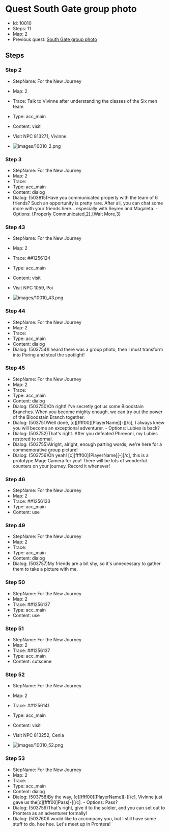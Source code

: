 # Quest South Gate group photo

- Id: 10010
- Steps: 11
- Map: 2
- Previous quest: [South Gate group photo](10011.md)

## Steps

### Step 2
- StepName:  For the New Journey
- Map:  2
- Trace:  Talk to Vivinne after understanding the classes of the Six men team
- Type:  acc_main
- Content:  visit
- Visit NPC 813271, Vivinne

- ![images/10010_2.png](images/10010_2.png)


### Step 3
- StepName:  For the New Journey
- Map:  2
- Trace:  
- Type:  acc_main
- Content:  dialog
- Dialog: (503815)Have you communicated properly with the team of 6 friends? Such an opportunity is pretty rare. After all, you can chat some more with your friends here... especially with Seyren and Magaleta. - Options: {Properly Communicated,2},{Wait More,3}


### Step 43
- StepName:  For the New Journey
- Map:  2
- Trace:  ##1256124
- Type:  acc_main
- Content:  visit
- Visit NPC 1059, Poi

- ![images/10010_43.png](images/10010_43.png)


### Step 44
- StepName:  For the New Journey
- Map:  2
- Trace:  
- Type:  acc_main
- Content:  dialog
- Dialog: (503754)I heard there was a group photo, then I must transform into Poring and steal the spotlight!


### Step 45
- StepName:  For the New Journey
- Map:  2
- Trace:  
- Type:  acc_main
- Content:  dialog
- Dialog: (503750)Oh right! I've secretly got us some Bloodstain Branches. When you become mighty enough, we can try out the power of the Bloodstain Branch together.
- Dialog: (503751)Well done, [c][ffff00][PlayerName][-][/c], I always knew you will become an exceptional adventurer. - Options: Lubies is back?
- Dialog: (503752)That's right. After you defeated Phreeoni, my Lubies restored to normal.
- Dialog: (503755)Alright, alright, enough parting words, we're here for a commemorative group picture!
- Dialog: (503756)Oh yeah! [c][ffff00][PlayerName][-][/c], this is a prototype Mage Camera for you! There will be lots of wonderful counters on your journey. Record it whenever!


### Step 46
- StepName:  For the New Journey
- Map:  2
- Trace:  ##1256133
- Type:  acc_main
- Content:  use


### Step 49
- StepName:  For the New Journey
- Map:  2
- Trace:  
- Type:  acc_main
- Content:  dialog
- Dialog: (503757)My friends are a bit shy, so it's unnecessary to gather them to take a picture with me.


### Step 50
- StepName:  For the New Journey
- Map:  2
- Trace:  ##1256137
- Type:  acc_main
- Content:  use


### Step 51
- StepName:  For the New Journey
- Map:  2
- Trace:  ##1256137
- Type:  acc_main
- Content:  cutscene


### Step 52
- StepName:  For the New Journey
- Map:  2
- Trace:  ##1256141
- Type:  acc_main
- Content:  visit
- Visit NPC 813252, Cenia

- ![images/10010_52.png](images/10010_52.png)


### Step 53
- StepName:  For the New Journey
- Map:  2
- Trace:  
- Type:  acc_main
- Content:  dialog
- Dialog: (503758)By the way, [c][ffff00][PlayerName][-][/c], Vivinne just gave us the[c][ffff00]Pass[-][/c]. - Options: Pass?
- Dialog: (503759)That's right, give it to the soldier, and you can set out to Prontera as an adventurer formally!
- Dialog: (503760)I would like to accompany you, but I still have some stuff to do, hee hee. Let's meet up in Prontera!


